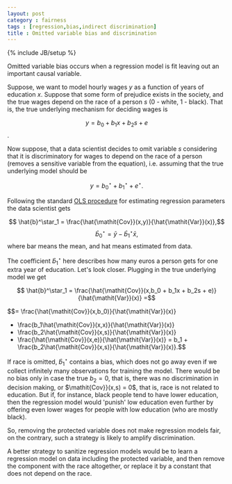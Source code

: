```yaml
---
layout: post
category : fairness
tags : [regression,bias,indirect discrimination]
title : Omitted variable bias and discrimination
---
```

{% include JB/setup %}

<head>
<script type="text/javascript"
 src="http://cdn.mathjax.org/mathjax/latest/MathJax.js?config=TeX-AMS-MML_HTMLorMML">
</script>
</head>

Omitted variable bias occurs when a regression model is fit leaving out an important causal variable.  

Suppose, we want to model hourly wages $y$ as a function of years of education $x$. Suppose that some form of prejudice exists in the society, and the true wages depend on the race of a person $s$ (0 - white, 1 - black). That is, the true underlying mechanism for deciding wages is

$$ y = b_0 + b_1x + b_2s + e$$.

Now suppose, that a data scientist decides to omit variable $s$ considering that it is discriminatory for wages to depend on the race of a person (removes a sensitive variable from the equation), i.e. assuming that the true underlying model should be 

$$ y = b_0^\star + b_1^\star + e^\star.$$

Following the standard [OLS procedure](https://en.wikipedia.org/wiki/Ordinary_least_squares) for estimating regression parameters the data scientist gets

$$ \hat{b}^\star_1 = \frac{\hat{\mathit{Cov}}(x,y)}{\hat{\mathit{Var}}(x)},$$
$$ \hat{b}_0^\star = \bar{y} - \hat{b}^\star_1\bar{x},$$
where bar means the mean, and hat means estimated from data. 

The coefficient $\hat{b}^\star_1$ here describes how many euros a person gets for one extra year of education. Let's look closer. Plugging in the true underlying model we get 

$$ \hat{b}^\star_1 = \frac{\hat{\mathit{Cov}}(x,b_0 + b_1x + b_2s + e)}{\hat{\mathit{Var}}(x)} =$$

$$= \frac{\hat{\mathit{Cov}}(x,b_0)}{\hat{\mathit{Var}}(x)} 
+ \frac{b_1\hat{\mathit{Cov}}(x,x)}{\hat{\mathit{Var}}(x)} 
+ \frac{b_2\hat{\mathit{Cov}}(x,s)}{\hat{\mathit{Var}}(x)}
+ \frac{\hat{\mathit{Cov}}(x,e)}{\hat{\mathit{Var}}(x)} = b_1 + \frac{b_2\hat{\mathit{Cov}}(x,s)}{\hat{\mathit{Var}}(x)}.$$

If race is omitted, $\hat{b}^\star_1$ contains a bias, which does not go away even if we collect infinitely many observations for training the model. There would be no bias only in case the true $b_2 = 0$, that is, there was no discrimination in decision making, or $\mathit{Cov}}(x,s) = 0$, that is, race is not related to education. But if, for instance, black people tend to have lower education, then the regression model would 'punish' low education even further by offering even lower wages for people with low education (who are mostly black).

So, removing the protected variable does not make regression models fair, on the contrary, such a strategy is likely to amplify discrimination. 

A better strategy to sanitize regression models would be to learn a regression model on data including the protected variable, and then remove the component with the race altogether, or replace it by a constant that does not depend on the race. 


